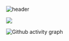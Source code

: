 
![header](https://capsule-render.vercel.app/api?type=waving&color=2ccc1e&height=120&section=header&text=인프라/DevOps엔지니어%20오지현입니다👋&fontSize=20&animation=twinkling)<br>
<!--<a href="https://maxo.tistory.com/" target="_blank"><img src="https://img.shields.io/badge/Tistory-F24822??style=flat&logo=Tistory&logoColor=white"/></a>-->
<a href="https://www.linkedin.com/in/importmax/" target="_blank"><img src="https://img.shields.io/badge/LinkedIn-0A66C2??style=plastic&logo=LinkedIn&logoColor=white"/></a>

<!--
**import-max/import-max** is a ✨ _special_ ✨ repository because its `README.md` (this file) appears on your GitHub profile.

Here are some ideas to get you started:

- 🔭 I’m currently working on ...
- 🌱 I’m currently learning ...
- 👯 I’m looking to collaborate on ...
- 🤔 I’m looking for help with ...
- 💬 Ask me about ...
- 📫 How to reach me: ...
- 😄 Pronouns: ...
- ⚡ Fun fact: ...
-->


<!--
![Jihyun's GitHub stats](https://github-readme-stats.vercel.app/api?username=import-max&count_private=true&theme=shadow_green)
![Top Langs](https://github-readme-stats.vercel.app/api/top-langs/?username=import-max&layout=compact)-->

![Github activity graph](https://github-readme-activity-graph.vercel.app/graph?username=import-max&theme=github)


